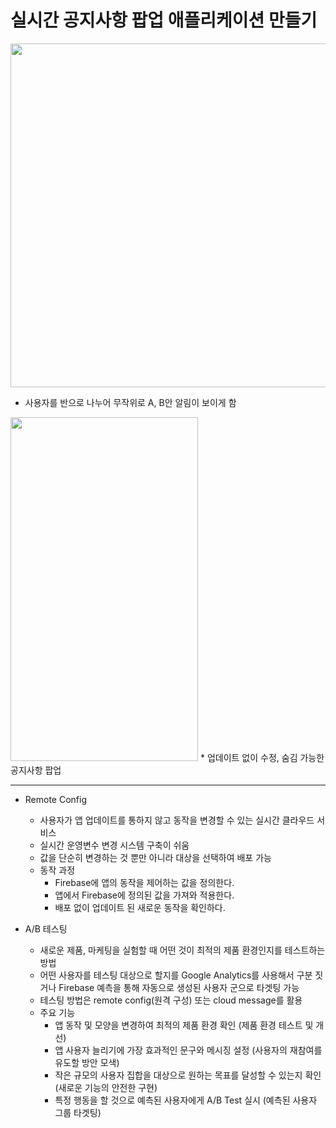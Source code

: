 실시간 공지사항 팝업 애플리케이션 만들기
===========
<img src="https://user-images.githubusercontent.com/55949986/205589179-80d0363b-4336-488c-ab88-b5bfaacd4f72.png" width="600" height="550"/>

* 사용자를 반으로 나누어 무작위로 A, B안 알림이 보이게 함

<img src="https://user-images.githubusercontent.com/55949986/205589175-04422456-bed0-4539-90f7-c024bc4d9ae2.png" width="300" height="550"/>
* 업데이트 없이 수정, 숨김 가능한 공지사항 팝업

---------------------------------------

* Remote Config
  * 사용자가 앱 업데이트를 통하지 않고 동작을 변경할 수 있는 실시간 클라우드 서비스
  * 실시간 운영변수 변경 시스템 구축이 쉬움
  * 값을 단순히 변경하는 것 뿐만 아니라 대상을 선택하여 배포 가능
  * 동작 과정
    * Firebase에 앱의 동작을 제어하는 값을 정의한다.
    * 앱에서 Firebase에 정의된 값을 가져와 적용한다.
    * 배포 없이 업데이트 된 새로운 동작을 확인하다.
    
* A/B 테스팅
  * 새로운 제품, 마케팅을 실험할 때 어떤 것이 최적의 제품 환경인지를 테스트하는 방법
  * 어떤 사용자를 테스팅 대상으로 할지를 Google Analytics를 사용해서 구분 짓거나 Firebase 예측을 통해 자동으로 생성된 사용자 군으로 타겟팅 가능
  * 테스팅 방법은 remote config(원격 구성) 또는 cloud message를 활용
  * 주요 기능
      * 앱 동작 및 모양을 변경하여 최적의 제품 환경 확인 (제품 환경 테스트 및 개선)
      * 앱 사용자 늘리기에 가장 효과적인 문구와 메시징 설정 (사용자의 재참여를 유도할 방안 모색)
      * 작은 규모의 사용자 집합을 대상으로 원하는 목표를 달성할 수 있는지 확인 (새로운 기능의 안전한 구현)
      * 특정 행동을 할 것으로 예측된 사용자에게 A/B Test 실시 (예측된 사용자 그룹 타겟팅)
